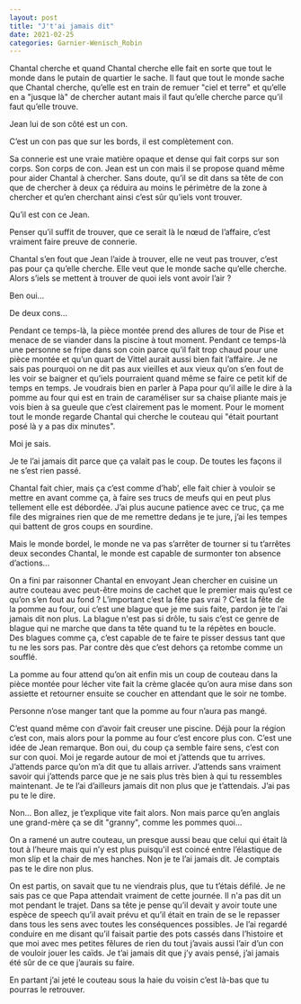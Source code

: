 ```yaml
---
layout: post
title: "J't'ai jamais dit"
date: 2021-02-25
categories: Garnier-Wenisch_Robin
---
```


Chantal cherche et quand Chantal cherche elle fait en sorte que tout le monde dans le putain de quartier le sache. Il faut que tout le monde sache que Chantal cherche, qu’elle est en train de remuer "ciel et terre" et qu’elle en a "jusque là" de chercher autant mais il faut qu’elle cherche parce qu’il faut qu’elle trouve.

Jean lui de son côté est un con.

C’est un con pas que sur les bords, il est complètement con.

Sa connerie est une vraie matière opaque et dense qui fait corps sur son corps. Son corps de con. Jean est un con mais il se propose quand même pour aider Chantal à chercher. Sans doute, qu’il se dit dans sa tête de con que de chercher à deux ça réduira au moins le périmètre de la zone à chercher et qu’en cherchant ainsi c’est sûr qu’iels vont trouver.

Qu’il est con ce Jean.

Penser qu’il suffit de trouver, que ce serait là le nœud de l’affaire, c’est vraiment faire preuve de connerie.

Chantal s’en fout que Jean l’aide à trouver, elle ne veut pas trouver, c’est pas pour ça qu’elle cherche. Elle veut que le monde sache qu’elle cherche. Alors s’iels se mettent à trouver de quoi iels vont avoir l’air ?

Ben oui...

De deux cons...

Pendant ce temps-là, la pièce montée prend des allures de tour de Pise et menace de se viander dans la piscine à tout moment. Pendant ce temps-là une personne se fripe dans son coin parce qu’il fait trop chaud pour une pièce montée et qu’un quart de Vittel aurait aussi bien fait l’affaire. Je ne sais pas pourquoi on ne dit pas aux vieilles et aux vieux qu’on s’en fout de les voir se baigner et qu’iels pourraient quand même se faire ce petit kif de temps en temps. Je voudrais bien en parler à Papa pour qu’il aille le dire à la pomme au four qui est en train de caraméliser sur sa chaise pliante mais je vois bien à sa gueule que c’est clairement pas le moment. Pour le moment tout le monde regarde Chantal qui cherche le couteau qui "était pourtant posé là y a pas dix minutes".

Moi je sais.

Je te l’ai jamais dit parce que ça valait pas le coup. De toutes les façons il ne s’est rien passé.

Chantal fait chier, mais ça c’est comme d’hab’, elle fait chier à vouloir se mettre en avant comme ça, à faire ses trucs de meufs qui en peut plus tellement elle est débordée. J’ai plus aucune patience avec ce truc, ça me file des migraines rien que de me remettre dedans je te jure, j’ai les tempes qui battent de gros coups en sourdine.

Mais le monde bordel, le monde ne va pas s’arrêter de tourner si tu t’arrêtes deux secondes Chantal, le monde est capable de surmonter ton absence d’actions...

On a fini par raisonner Chantal en envoyant Jean chercher en cuisine un autre couteau avec peut-être moins de cachet que le premier mais qu’est ce qu’on s’en fout au fond ? L’important c’est la fête pas vrai ? C’est la fête de la pomme au four, oui c’est une blague que je me suis faite, pardon je te l’ai jamais dit non plus. La blague n'est pas si drôle, tu sais c’est ce genre de blague qui ne marche que dans ta tête quand tu te la répètes en boucle. Des blagues comme ça, c’est capable de te faire te pisser dessus tant que tu ne les sors pas. Par contre dès que c’est dehors ça retombe comme un soufflé.

La pomme au four attend qu’on ait enfin mis un coup de couteau dans la pièce montée pour lécher vite fait la crème glacée qu’on aura mise dans son assiette et retourner ensuite se coucher en attendant que le soir ne tombe.

Personne n’ose manger tant que la pomme au four n’aura pas mangé.

C’est quand même con d’avoir fait creuser une piscine. Déjà pour la région c’est con, mais alors pour la pomme au four c’est encore plus con. C’est une idée de Jean remarque. Bon oui, du coup ça semble faire sens, c’est con sur con quoi. Moi je regarde autour de moi et j’attends que tu arrives. J’attends parce qu’on m’a dit que tu allais arriver. J’attends sans vraiment savoir qui j’attends parce que je ne sais plus très bien à qui tu ressembles maintenant. Je te l’ai d’ailleurs jamais dit non plus que je t’attendais. J’ai pas pu te le dire.

Non... Bon allez, je t’explique vite fait alors. Non mais parce qu’en anglais une grand-mère ça se dit "granny", comme les pommes quoi...

On a ramené un autre couteau, un presque aussi beau que celui qui était là tout à l’heure mais qui n’y est plus puisqu'il est coincé entre l’élastique de mon slip et la chair de mes hanches. Non je te l’ai jamais dit. Je comptais pas te le dire non plus.

On est partis, on savait que tu ne viendrais plus, que tu t’étais défilé. Je ne sais pas ce que Papa attendait vraiment de cette journée. Il n'a pas dit un mot pendant le trajet. Dans sa tête je pense qu’il devait y avoir toute une espèce de speech qu’il avait prévu et qu’il était en train de se le repasser dans tous les sens avec toutes les conséquences possibles. Je l’ai regardé conduire en me disant qu’il faisait partie des pots cassés dans l’histoire et que moi avec mes petites fêlures de rien du tout j’avais aussi l’air d’un con de vouloir jouer les caïds. Je t’ai jamais dit que j’y avais pensé, j’ai jamais été sûr de ce que j’aurais su faire.

En partant j’ai jeté le couteau sous la haie du voisin c’est là-bas que tu pourras le retrouver.
